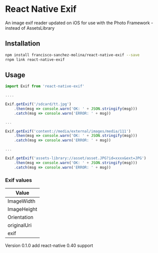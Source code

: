 # React Native Exif 
An image exif reader updated on iOS for use with the Photo Framework - instead of AssetsLibrary

## Installation
```sh
npm install francisco-sanchez-molina/react-native-exif --save
rnpm link react-native-exif
```


## Usage

```javascript
import Exif from 'react-native-exif'

....

Exif.getExif('/sdcard/tt.jpg')
    .then(msg => console.warn('OK: ' + JSON.stringify(msg)))
    .catch(msg => console.warn('ERROR: ' + msg))

...

Exif.getExif('content://media/external/images/media/111')
    .then(msg => console.warn('OK: ' + JSON.stringify(msg)))
    .catch(msg => console.warn('ERROR: ' + msg))

...

Exif.getExif('assets-library://asset/asset.JPG?id=xxxx&ext=JPG')
    .then(msg => console.warn('OK: ' + JSON.stringify(msg)))
    .catch(msg => console.warn('ERROR: ' + msg))

```
### Exif values

Value | 
--- |
ImageWidth |
ImageHeight |
Orientation |
originalUri |
exif|


Version 0.1.0 add react-native 0.40 support
